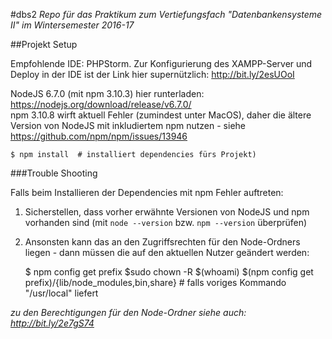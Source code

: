 #dbs2
*Repo für das Praktikum zum Vertiefungsfach "Datenbankensysteme II" im Wintersemester 2016-17*

##Projekt Setup

Empfohlende IDE: PHPStorm. Zur Konfigurierung des XAMPP-Server und Deploy in der IDE ist der Link hier supernützlich: http://bit.ly/2esUOoI  

NodeJS 6.7.0 (mit npm 3.10.3) hier runterladen: https://nodejs.org/download/release/v6.7.0/  
npm 3.10.8 wirft aktuell Fehler (zumindest unter MacOS), daher die ältere Version von NodeJS mit inkludiertem npm nutzen - siehe https://github.com/npm/npm/issues/13946

```$ npm install  # installiert dependencies fürs Projekt)```

###Trouble Shooting

Falls beim Installieren der Dependencies mit npm Fehler auftreten:  

1) Sicherstellen, dass vorher erwähnte Versionen von NodeJS und npm vorhanden sind (mit ```node --version``` bzw. ```npm --version``` überprüfen)

2) Ansonsten kann das an den Zugriffsrechten für den Node-Ordners liegen - dann müssen die auf den aktuellen Nutzer geändert werden:

    $ npm config get prefix
    $sudo chown -R $(whoami) $(npm config get prefix)/{lib/node_modules,bin,share} # falls voriges Kommando "/usr/local" liefert
    
*zu den Berechtigungen für den Node-Ordner siehe auch: http://bit.ly/2e7gS74* 
